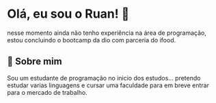 
# Olá, eu sou o Ruan! 👋
nesse momento ainda não tenho experiência na área de programação, estou concluindo o bootcamp da dio com parceria do ifood.
## 🚀 Sobre mim
Sou um estudante de programação no inicio dos estudos...
pretendo estudar varias linguagens e cursar uma faculdade para em breve entrar para o mercado de trabalho. 




